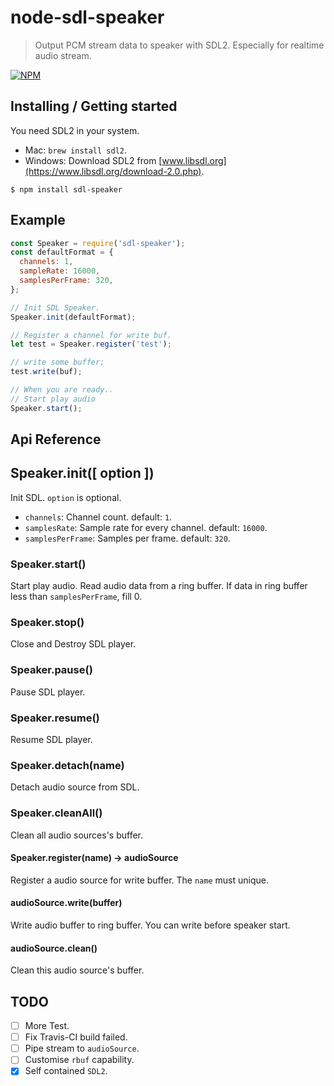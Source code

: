 node-sdl-speaker 
======
> Output PCM stream data to speaker with SDL2. Especially for realtime audio stream. 

[![NPM](https://nodei.co/npm/sdl-speaker.png)](https://www.npmjs.com/package/sdl-speaker)

## Installing / Getting started

You need SDL2 in your system. 

- Mac: `brew install sdl2`. 
- Windows: Download SDL2 from [www.libsdl.org](https://www.libsdl.org/download-2.0.php).

```shell
$ npm install sdl-speaker
```

## Example

```javascript
const Speaker = require('sdl-speaker');
const defaultFormat = {
  channels: 1,
  sampleRate: 16000,
  samplesPerFrame: 320,
};

// Init SDL Speaker.
Speaker.init(defaultFormat);

// Register a channel for write buf.
let test = Speaker.register('test');

// write some buffer;
test.write(buf);

// When you are ready..
// Start play audio
Speaker.start();
```

## Api Reference

## Speaker.init([ option ])

Init SDL. `option` is optional.

- `channels`: Channel count. default: `1`.
- `samplesRate`: Sample rate for every channel. default: `16000`.
- `samplesPerFrame`: Samples per frame. default: `320`.

### Speaker.start()

Start play audio. Read audio data from a ring buffer. If data in ring buffer less than `samplesPerFrame`, fill 0.

### Speaker.stop()

Close and Destroy SDL player.

### Speaker.pause()

Pause SDL player.

### Speaker.resume()

Resume SDL player.

### Speaker.detach(name)

Detach audio source from SDL.

### Speaker.cleanAll()

Clean all audio sources's buffer.

#### Speaker.register(name) -> audioSource

Register a audio source for write buffer. The `name` must unique.

#### audioSource.write(buffer)

Write audio buffer to ring buffer. You can write before speaker start.

#### audioSource.clean()

Clean this audio source's buffer.

## TODO

- [ ] More Test.
- [ ] Fix Travis-CI build failed.
- [ ] Pipe stream to `audioSource`.
- [ ] Customise `rbuf` capability.
- [x] Self contained `SDL2`.
